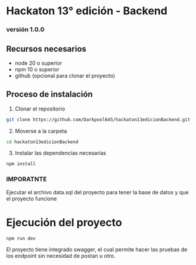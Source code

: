 # Hackaton 13° edición - Backend
### versión 1.0.0

## Recursos necesarios
- node 20 o superior
- npm 10 o superior
- github (opcional para clonar el proyecto)

## Proceso de instalación

1. Clonar el repositorio
```bash
git clone https://github.com/Darkpool645/hackaton13edicionBackend.git
```

2. Moverse a la carpeta
```bash
cd hackaton13edicionBackend
```

3. Instalar las dependencias necesarias
```bash
npm install
```

### IMPORATNTE
Ejecutar el archivo data.sql del proyecto para tener la base de datos y que el proyecto funcione

# Ejecución del proyecto
```bash
npm run dev
```

El proyecto tiene integrado swagger, el cual permite hacer las pruebas de los endpoint sin necesidad de postan u otro.